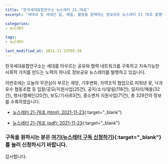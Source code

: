 ```yaml
---
title: "한국세대융합연구소 뉴스레터 21-76호"
excerpt: "세대내 및 세대간 일, 배움, 활동을 함께하는 정보공유 뉴스레터 21-76호 발행" 

categories:
- 뉴스레터

tags:
- 뉴스레터

last_modified_at: 2021-11-23T05:10
---
```


한국세대융합연구소는 세대를 아우르는 공유와 협력 네트워크를 구축하고 지속가능한 사회적 가치를 만드는 노력의 하나로 정보공유 뉴스레터를 발행하고 있습니다.

이번호에는 오늘의 무관심이 부르는 재앙, 기후변화, 자역조직 협업으로 피워낸 꽃, 낙과유수 협동조합 등 입찰/공모/지원사업(25건), 공지/소식/알림(118건), 일자리/채용(32건), 행사/캠페인(20건), 보도/기사(63건), 중소벤처 지원사업(71건), 총 329건의 정보를 수록하였습니다.

* [뉴스레터 21-76호 (html): 2021-11-23](https://gcrcenter.github.io/assets/htmls/gcrc_news_letter_20211123.html){:target="_blank"}

* [뉴스레터 21-76호 (pdf): 2021-11-23](https://gcrcenter.github.io/assets/pdfs/news_letter_20211123.pdf){:target="_blank"}


### 구독을 원하시는 분은 [여기(뉴스레터 구독 신청하기)](https://forms.gle/MJ5gVHCdunBXXWVB7){:target="_blank"} 를 눌러 신청하시기 바랍니다.


감사합니다.